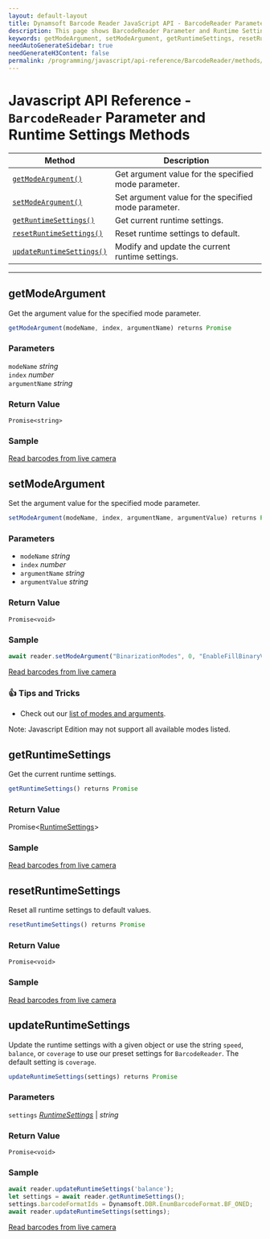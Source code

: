 ```yaml
---
layout: default-layout
title: Dynamsoft Barcode Reader JavaScript API - BarcodeReader Parameter and Runtime Settings Methods
description: This page shows BarcodeReader Parameter and Runtime Settings methods of Dynamsoft Barcode Reader JavaScript SDK.
keywords: getModeArgument, setModeArgument, getRuntimeSettings, resetRuntimeSettings, updateRuntimeSettings, parameter and runtime settings methods, BarcodeReader, api reference, javascript, js
needAutoGenerateSidebar: true
needGenerateH3Content: false
permalink: /programming/javascript/api-reference/BarcodeReader/methods/parameter-and-runtime-settings-v8.2.3.html
---
```



# Javascript API Reference - `BarcodeReader` Parameter and Runtime Settings Methods

| Method               | Description |
|----------------------|-------------|
| [`getModeArgument()`](#getmodeargument) | Get argument value for the specified mode parameter. |
| [`setModeArgument()`](#setmodeargument) | Set argument value for the specified mode parameter. |
| [`getRuntimeSettings()`](#getruntimesettings) | Get current runtime settings. |
| [`resetRuntimeSettings()`](#resetruntimesettings) | Reset runtime settings to default. |
| [`updateRuntimeSettings()`](#updateruntimesettings) | Modify and update the current runtime settings. |

---

## getModeArgument

Get the argument value for the specified mode parameter.

```javascript
getModeArgument(modeName, index, argumentName) returns Promise
```

### Parameters

`modeName` *string*  
`index` *number*  
`argumentName` *string*

### Return Value

`Promise<string>`

### Sample

[Read barcodes from live camera](https://demo.dynamsoft.com/dbr_wasm/barcode_reader_javascript.html)

## setModeArgument

Set the argument value for the specified mode parameter.

```javascript
setModeArgument(modeName, index, argumentName, argumentValue) returns Promise
```

### Parameters

- `modeName` *string*  
- `index` *number*  
- `argumentName` *string*  
- `argumentValue` *string*

### Return Value

`Promise<void>`

### Sample

```javascript
await reader.setModeArgument("BinarizationModes", 0, "EnableFillBinaryVacancy", "1");
```

[Read barcodes from live camera](https://demo.dynamsoft.com/dbr_wasm/barcode_reader_javascript.html)

### :+1: Tips and Tricks 

* Check out our [list of modes and arguments](../../../../../parameters/enum/parameter-mode-enums.md). 

Note: Javascript Edition may not support all available modes listed. 

## getRuntimeSettings

Get the current runtime settings.

```javascript
getRuntimeSettings() returns Promise
```

### Return Value

Promise<[RuntimeSettings](../../global-interfaces.md#runtimesettings)>


### Sample

[Read barcodes from live camera](https://demo.dynamsoft.com/dbr_wasm/barcode_reader_javascript.html)

## resetRuntimeSettings

Reset all runtime settings to default values.

```javascript
resetRuntimeSettings() returns Promise
```

### Return Value

`Promise<void>`

### Sample

[Read barcodes from live camera](https://demo.dynamsoft.com/dbr_wasm/barcode_reader_javascript.html)

## updateRuntimeSettings

Update the runtime settings with a given object or use the string `speed`, `balance`, or `coverage` to use our preset settings for `BarcodeReader`. The default setting is `coverage`.

```javascript
updateRuntimeSettings(settings) returns Promise
```

### Parameters

`settings` [*RuntimeSettings*](../../global-interfaces.md#runtimesettings) | *string* 

### Return Value

`Promise<void>`

### Sample

```javascript
await reader.updateRuntimeSettings('balance');
let settings = await reader.getRuntimeSettings();
settings.barcodeFormatIds = Dynamsoft.DBR.EnumBarcodeFormat.BF_ONED;
await reader.updateRuntimeSettings(settings);
```

[Read barcodes from live camera](https://demo.dynamsoft.com/dbr_wasm/barcode_reader_javascript.html)
